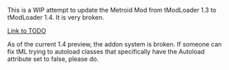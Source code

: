 This is a WIP attempt to update the Metroid Mod from tModLoader 1.3 to tModLoader 1.4. It is very broken.

[Link to TODO](./TODO.txt)

As of the current 1.4 preview, the addon system is broken. If someone can fix tML trying to autoload classes that specifically have the Autoload attribute set to false, please do.